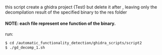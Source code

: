 this script create a ghidra project (Test) but delete it after , leaving only the decompilation result of the specified binary to the res folder

#### NOTE: each file represent one function of the binary.

run:
```sh
$ cd /automatic_functionality_detection/ghidra_scripts/script2
$ ./gd_decomp_1.sh
```
